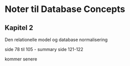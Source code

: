 # Noter til Database Concepts
## Kapitel 2
Den relationelle model og database normalisering

side 78 til 105 - summary side 121-122

kommer senere
